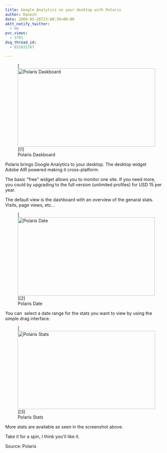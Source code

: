 ```yaml
---
title: Google Analytics on your desktop with Polaris
author: Danesh
date: 2009-05-26T23:00:56+00:00
aktt_notify_twitter:
  - no
pvc_views:
  - 3791
dsq_thread_id:
  - 931831767

---
```

<figure id="attachment_1484" aria-describedby="caption-attachment-1484" style="width: 441px" class="wp-caption alignnone">[<img loading="lazy" class="size-full wp-image-1484" title="polaris" src="/wp-content/uploads/2009/05/polaris.png" alt="Polaris Daskboard" width="441" height="250" />][1]<figcaption id="caption-attachment-1484" class="wp-caption-text">Polaris Daskboard</figcaption></figure>

Polaris brings Google Analytics to your desktop. The desktop widget  Adobe AIR powered making it cross-platform.

The basic "free" widget allows you to monitor one site. If you need more, you could by upgrading to the full version (unlimited profiles) for USD 15 per year.

The default view is the dashboard with an overview of the genaral stats. Visits, page views, etc...

<figure id="attachment_1485" aria-describedby="caption-attachment-1485" style="width: 440px" class="wp-caption alignnone">[<img loading="lazy" class="size-full wp-image-1485" title="polaris-date" src="/wp-content/uploads/2009/05/polaris-date.png" alt="Polaris Date" width="440" height="250" />][2]<figcaption id="caption-attachment-1485" class="wp-caption-text">Polaris Date</figcaption></figure>

You can  select a date range for the stats you want to view by using the simple drag interface.

<figure id="attachment_1486" aria-describedby="caption-attachment-1486" style="width: 441px" class="wp-caption alignnone">[<img loading="lazy" class="size-full wp-image-1486" title="polaris-stats" src="/wp-content/uploads/2009/05/polaris-stats.png" alt="Polaris Stats" width="441" height="250" />][3]<figcaption id="caption-attachment-1486" class="wp-caption-text">Polaris Stats</figcaption></figure>

More stats are available as seen in the screenshot above.

Take it for a spin, I think you'll like it.

Source: Polaris

 [1]: /wp-content/uploads/2009/05/polaris.png
 [2]: /wp-content/uploads/2009/05/polaris-date.png
 [3]: /wp-content/uploads/2009/05/polaris-stats.png